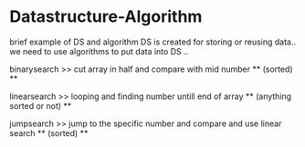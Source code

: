 # Datastructure-Algorithm
brief example of DS  and algorithm
DS is created for storing or reusing data.. we need to use algorithms to put data into DS ..

binarysearch >> cut array in half and compare with mid number ** (sorted) **

linearsearch >> looping and finding number untill end of array ** (anything sorted or not) **

jumpsearch >> jump to the specific number and compare and use linear search ** (sorted) **

